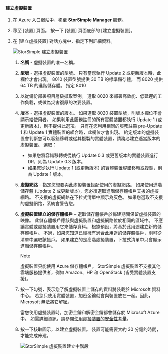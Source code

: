 #### <a name="to-create-a-virtual-device"></a>建立虛擬裝置
1. 在 Azure 入口網站中，移至 **StorSimple Manager** 服務。
2. 移至 [裝置]  頁面。 按一下 [裝置] 頁面底部的 [建立虛擬裝置]。
3. 在 [建立虛擬裝置] 對話方塊中，指定下列詳細資料。
   
    ![StorSimple 建立虛擬裝置](./media/storsimple-create-virtual-device-u2/CreatePremiumsva1.png)
   
   1. **名稱** - 虛擬裝置的唯一名稱。
   2. **型號** - 選擇虛擬裝置的型號。 只有當您執行 Update 2 或更新版本時，此欄位才會出現。 8010 裝置型號提供 30 TB 的標準儲存體， 而 8020 提供 64 TB 的進階儲存體。 指定 8010
   3. 以從備份部署項目層級擷取案例。 選取 8020 來部署高效能、低延遲的工作負載，或做為災害復原的次要裝置。
   4. **版本** - 選擇虛擬裝置的版本。 如果選取 8020 裝置型號，則版本欄位不會顯示給使用者。 如果利用此服務註冊的所有實體裝置都執行 Update 1 (或更新版本)，則不提供此選項。 只有在您利用相同的服務註冊 pre-Update 1 和 Update 1 實體裝置的組合時，此欄位才會出現。 給定版本的虛擬裝置會判斷您可以容錯移轉或從其複製的實體裝置，請務必建立適當版本的虛擬裝置。 選取：
      
      * 如果您將容錯移轉或從執行 Update 0.3 或更舊版本的實體裝置進行 DR，則為 Update 0.3 版本。 
      * 如果您從執行 Update 1 (或更新版本) 的實體裝置容錯移轉或複製，則為 Update 1 版本。 
   5. **虛擬網路** – 指定您想要與此虛擬裝置搭配使用的虛擬網路。 如果使用進階儲存體 (Update 2 或更新版本)，您必須選取進階儲存體帳戶支援的虛擬網路。 不支援的虛擬網路在下拉式清單中顯示為灰色。 如果您選取不支援的虛擬網路，系統會警告您。 
   6. **虛擬裝置建立的儲存體帳戶** – 選取儲存體帳戶於佈建期間保留虛擬裝置的映像。 此儲存體帳戶應該與虛擬裝置和虛擬網路位於相同的區域中。 不應讓實體或虛擬裝置用它來儲存資料。 根據預設，將基於此用途建立新的儲存體帳戶。 不過，如果您知道已經擁有適合此用途的儲存體帳戶，則可從清單中選取該帳戶。 如果建立的是高階虛擬裝置，下拉式清單中只會顯示進階儲存體帳戶。 
      
      > [!NOTE]
      > 虛擬裝置只能使用 Azure 儲存體帳戶。 StorSimple 虛擬裝置不支援其他雲端服務提供者，例如 Amazon、HP 和 OpenStack (皆受實體裝置支援)。
      > 
      > 
   7. 按一下勾號，表示您了解虛擬裝置上儲存的資料將裝載於 Microsoft 資料中心。 若您只使用實體裝置，加密金鑰就會與裝置放在一起。因此，Microsoft 無法將它解密。 
      
       當您使用虛擬裝置時，加密金鑰和解密金鑰都會儲存於 Microsoft Azure 中。 如需詳細資訊，請參閱[使用虛擬裝置的安全性考量](../articles/storsimple/storsimple-security.md#storsimple-virtual-device-security)。
   8. 按一下核取圖示，以建立虛擬裝置。 裝置可能需要大約 30 分鐘的時間，才能完成佈建。
      
      ![StorSimple 虛擬裝置建立中階段](./media/storsimple-create-virtual-device-u2/StorSimple_VirtualDeviceCreating1M.png)

